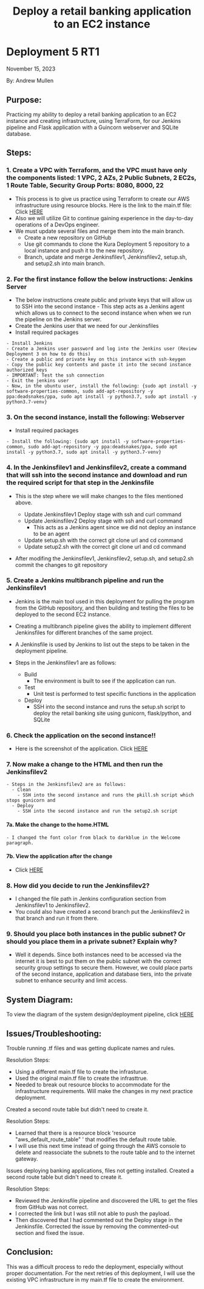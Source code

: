<h1 align="center">Deploy a retail banking application to an EC2 instance<h1> 


# Deployment 5 RT1
November 15, 2023

By: Andrew Mullen

## Purpose:

Practicing my ability to deploy a retail banking application to an EC2 instance and creating infrastructure, using TerraForm, for our Jenkins pipeline
and Flask application with a Guincorn webserver and SQLite database. 

## Steps:

### 1. Create a VPC with Terraform, and the VPC must have only the components listed: 1 VPC, 2 AZs, 2 Public Subnets, 2 EC2s, 1 Route Table, Security Group Ports: 8080, 8000, 22
   - This process is to give us practice using Terraform to create our AWS infrastructure using resource blocks.  Here is the link to the main.tf file: Click [HERE](https://github.com/andmulLABS01/Deployment_5AM/blob/main/main.tf)
   - Also we will utilize Git to continue gaining experience in the day-to-day operations of a DevOps engineer.
   - We must update several files and merge them into the main branch.
	  - Create a new repository on GitHub
	  - Use git commands to clone the Kura Deployment 5 repository to a local instance and push it to the new repository.
	  - Branch, update and merge Jenkinsfilev1, Jenkinsfilev2, setup.sh, and setup2.sh into main branch.

### 2. For the first instance follow the below instructions: Jenkins Server
   - The below instructions create public and private keys that will allow us to SSH into the second instance
    - This step acts as a Jenkins agent which allows us to connect to the second instance when when we run the pipeline on the Jenkins server.
   - Create the Jenkins user that we need for our Jenkinsfiles
   - Install required packages

```
- Install Jenkins
- Create a Jenkins user password and log into the Jenkins user (Review Deployment 3 on how to do this)
- Create a public and private key on this instance with ssh-keygen
- Copy the public key contents and paste it into the second instance authorized_keys
- IMPORTANT: Test the ssh connection
- Exit the jenkins user
- Now, in the ubuntu user, install the following: {sudo apt install -y software-properties-common, sudo add-apt-repository -y ppa:deadsnakes/ppa, sudo apt install -y python3.7, sudo apt install -y python3.7-venv}
```

###	3. On the second instance, install the following: Webserver
   - Install required packages

```
- Install the following: {sudo apt install -y software-properties-common, sudo add-apt-repository -y ppa:deadsnakes/ppa, sudo apt install -y python3.7, sudo apt install -y python3.7-venv}
```

### 4. In the Jenkinsfilev1 and Jenkinsfilev2, create a command that will ssh into the second instance and download and run the required script for that step in the Jenkinsfile
- This is the step where we will make changes to the files mentioned above. 
  - Update Jenkinsfilev1 Deploy stage with ssh and curl command
  - Update Jenkinsfilev2 Deploy stage with ssh and curl command
    - This acts as a Jenkins agent since we did not deploy an instance to be an agent
  - Update setup.sh with the correct git clone url and cd command
  - Update setup2.sh with the correct git clone url and cd command

- After modifing the Jenkinsfilev1, Jenkinsfilev2, setup.sh, and setup2.sh commit the changes to git repository
		
### 5. Create a Jenkins multibranch pipeline and run the Jenkinsfilev1
- Jenkins is the main tool used in this deployment for pulling the program from the GitHub repository, and then building and testing the files to be deployed to the second EC2 instance.
- Creating a multibranch pipeline gives the ability to implement different Jenkinsfiles for different branches of the same project.
- A Jenkinsfile is used by Jenkins to list out the steps to be taken in the deployment pipeline.

- Steps in the Jenkinsfilev1 are as follows:
  - Build
    - The environment is built to see if the application can run.
  - Test
    - Unit test is performed to test specific functions in the application
  - Deploy
    - SSH into the second instance and runs the setup.sh script to deploy the retail banking site using gunicorn, flask/python, and SQLite 	


### 6. Check the application on the second instance!!
- Here is the screenshot of the application. Click [HERE](https://github.com/andmulLABS01/Deployment_5RT_1/blob/main/Deployment_5RT1a.PNG)
	
### 7. Now make a change to the HTML and then run the Jenkinsfilev2	
	- Steps in the Jenkinsfilev2 are as follows:
	  - Clean
		- SSH into the second instance and runs the pkill.sh script which stops gunicorn and 
	  - Deploy
		- SSH into the second instance and run the setup2.sh script 
		
#### 7a. Make the change to the home.HTML
	- I changed the font color from black to darkblue in the Welcome paragraph.
#### 7b. View the application after the change
- Click [HERE](https://github.com/andmulLABS01/Deployment_5RT_1/blob/main/Deployment_5RT1b.PNG)

### 8. How did you decide to run the Jenkinsfilev2? 

- I changed the file path in Jenkins configuration section from Jenkinsfilev1 to Jenkinsfilev2.
- You could also have created a second branch put the Jenkinsfilev2 in that branch and run it from there.

### 9. Should you place both instances in the public subnet? Or should you place them in a private subnet? Explain why?

- Well it depends.  Since both instances need to be accessed via the internet it is best to put them on the public subnet with the correct security group settings to secure them. 
However, we could place parts of the second instance, application and database tiers, into the private subnet to enhance security and limit access.


## System Diagram:

To view the diagram of the system design/deployment pipeline, click [HERE](https://github.com/andmulLABS01/Deployment_5RT_1/blob/main/DPRT1_main.tf)

## Issues/Troubleshooting:

Trouble running .tf files and was getting duplicate names and rules.

Resolution Steps:
- Using a different main.tf file to create the infrasturue.
- Used the original main.tf file to create the infrasttrue. 
- Needed to break out resource blocks to accommodate for the infrastructure requirements.  Will make the changes in my next practice deployment.


Created a second route table but didn't need to create it.

Resolution Steps:
- Learned that there is a resource block 'resource "aws_default_route_table" ' that modifies the default route table.
- I will use this next time instead of going through the AWS console to delete and reassociate the subnets to the route table and to the internet gateway.

Issues deploying banking applications, files not getting installed. Created a second route table but didn't need to create it.

Resolution Steps:
- Reviewed the Jenkinsfile pipeline and discovered the URL to get the files from GitHub was not correct. 
- I corrected the link but I was still not able to push the payload.
- Then discovered that I had commented out the Deploy stage in the Jenkinsfile.  Corrected the issue by removing the commented-out section and fixed the issue. 

## Conclusion:

This was a difficult process to redo the deployment, especially without proper documentation. For the next retries of this deployment, I will use the existing VPC infrastructure in my main.tf file to create the environment.
